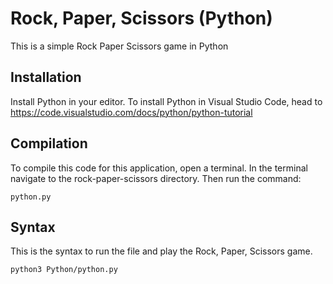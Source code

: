 # Rock, Paper, Scissors (Python)

This is a simple Rock Paper Scissors game in Python

## Installation

Install Python in your editor. To install Python in Visual Studio Code, head to https://code.visualstudio.com/docs/python/python-tutorial

## Compilation

To compile this code for this application, open a terminal. In the terminal navigate to the rock-paper-scissors directory. Then run the command: 

```
python.py
```

## Syntax

This is the syntax to run the file and play the Rock, Paper, Scissors game.

```
python3 Python/python.py
```

 